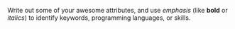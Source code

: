 Write out some of your awesome attributes, and use *emphasis* (like **bold** or _italics_) to identify keywords, programming languages, or skills. 
